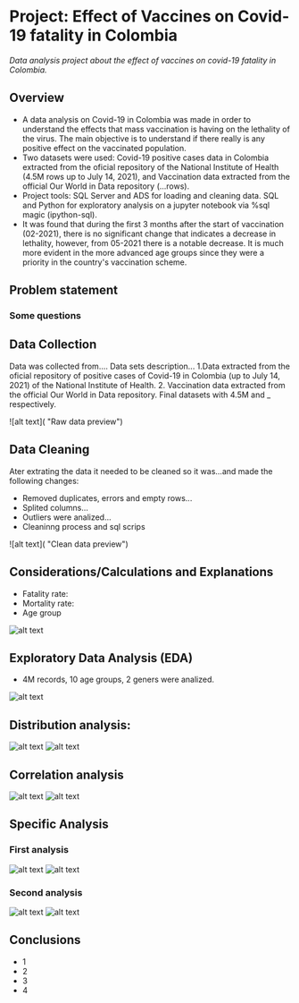 # Project: Effect of Vaccines on Covid-19 fatality in Colombia
*Data analysis project about the effect of vaccines on covid-19 fatality in Colombia.*

## Overview
- A data analysis on Covid-19 in Colombia was made in order to understand the effects that mass vaccination is having on the lethality of the virus. The main objective is to understand if there really is any positive effect on the vaccinated population.
- Two datasets were used: Covid-19 positive cases data in Colombia extracted from the oficial repository of the National Institute of Health (4.5M rows up to July 14, 2021), and Vaccination data extracted from the official Our World in Data repository (...rows).
- Project tools: SQL Server and ADS for loading and cleaning data. SQL and Python for exploratory analysis on a jupyter notebook via %sql magic (ipython-sql).
- It was found that during the first 3 months after the start of vaccination (02-2021), there is no significant change that indicates a decrease in lethality, however, from 05-2021 there is a notable decrease. It is much more evident in the more advanced age groups since they were a priority in the country's vaccination scheme.

## Problem statement

### Some questions



## Data Collection
Data was collected from....
Data sets description...
1.Data extracted from the oficial repository of positive cases of Covid-19 in Colombia (up to July 14, 2021) of the National Institute of Health. 2. Vaccination data extracted from the official Our World in Data repository. Final datasets with 4.5M and _ respectively.

![alt text]( "Raw data preview")




## Data Cleaning
Ater extrating the data it needed to be cleaned so it was...and made the following changes:
- Removed duplicates, errors and empty rows...
- Splited columns...
- Outliers were analized...
- Cleaninng process and sql scrips

![alt text]( "Clean data preview")




## Considerations/Calculations and Explanations
- Fatality rate:
- Mortality rate:
- Age group

![alt text]( "")




## Exploratory Data Analysis (EDA)
- 4M records, 10 age groups, 2 geners were analized.

![alt text]( "Count")

## Distribution analysis: 

![alt text]( "")
![alt text]( "")

## Correlation analysis

![alt text]( "")
![alt text]( "")




## Specific Analysis

### First analysis

![alt text]( "")
![alt text]( "")

### Second analysis

![alt text]( "")
![alt text]( "")




## Conclusions
- 1
- 2
- 3
- 4 

<!---Para ocultar-->
